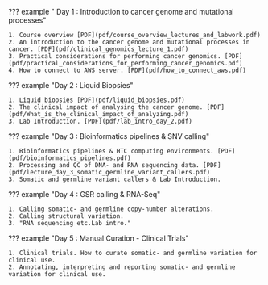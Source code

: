 ??? example " Day 1 : Introduction to cancer genome and mutational processes"

    1. Course overview [PDF](pdf/course_overview_lectures_and_labwork.pdf)
    2. An introduction to the cancer genome and mutational processes in cancer. [PDF](pdf/clinical_genomics_lecture_1.pdf)
    3. Practical considerations for performing cancer genomics. [PDF](pdf/practical_considerations_for_performing_cancer_genomics.pdf)
    4. How to connect to AWS server. [PDF](pdf/how_to_connect_aws.pdf)

??? example "Day 2 : Liquid Biopsies"

    1. Liquid biopsies [PDF](pdf/liquid_biopsies.pdf)
    2. The clinical impact of analysing the cancer genome. [PDF](pdf/What_is_the_clinical_impact_of_analyzing.pdf) 
    3. Lab Introduction. [PDF](pdf/lab_intro_day_2.pdf) 
     
??? example "Day 3 : Bioinformatics pipelines & SNV calling"

    1. Bioinformatics pipelines & HTC computing environments. [PDF](pdf/bioinformatics_pipelines.pdf)
    2. Processing and QC of DNA- and RNA sequencing data. [PDF](pdf/lecture_day_3_somatic_germline_variant_callers.pdf)
    3. Somatic and germline variant callers & Lab Introduction.

??? example "Day 4 : GSR calling & RNA-Seq"

    1. Calling somatic- and germline copy-number alterations.
    2. Calling structural variation. 
    3. "RNA sequencing etc.Lab intro."

??? example "Day 5 : Manual Curation - Clinical Trials"

    1. Clinical trials. How to curate somatic- and germline variation for clinical use.
    2. Annotating, interpreting and reporting somatic- and germline variation for clinical use.
    
